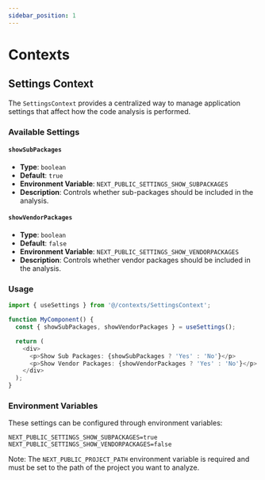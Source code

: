```yaml
---
sidebar_position: 1
---
```


# Contexts

## Settings Context

The `SettingsContext` provides a centralized way to manage application settings that affect how the code analysis is performed.

### Available Settings

#### `showSubPackages`

- **Type**: `boolean`
- **Default**: `true`
- **Environment Variable**: `NEXT_PUBLIC_SETTINGS_SHOW_SUBPACKAGES`
- **Description**: Controls whether sub-packages should be included in the analysis.

#### `showVendorPackages`

- **Type**: `boolean`
- **Default**: `false`
- **Environment Variable**: `NEXT_PUBLIC_SETTINGS_SHOW_VENDORPACKAGES`
- **Description**: Controls whether vendor packages should be included in the analysis.

### Usage

```typescript
import { useSettings } from '@/contexts/SettingsContext';

function MyComponent() {
  const { showSubPackages, showVendorPackages } = useSettings();

  return (
    <div>
      <p>Show Sub Packages: {showSubPackages ? 'Yes' : 'No'}</p>
      <p>Show Vendor Packages: {showVendorPackages ? 'Yes' : 'No'}</p>
    </div>
  );
}
```

### Environment Variables

These settings can be configured through environment variables:

```env
NEXT_PUBLIC_SETTINGS_SHOW_SUBPACKAGES=true
NEXT_PUBLIC_SETTINGS_SHOW_VENDORPACKAGES=false
```

Note: The `NEXT_PUBLIC_PROJECT_PATH` environment variable is required and must be set to the path of the project you want to analyze.
